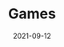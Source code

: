 ---
title: Games
date: 2021-09-12
summary: Tools to help players flourish
weight: 10
platen:
  menu:
    flatten_section: true
---